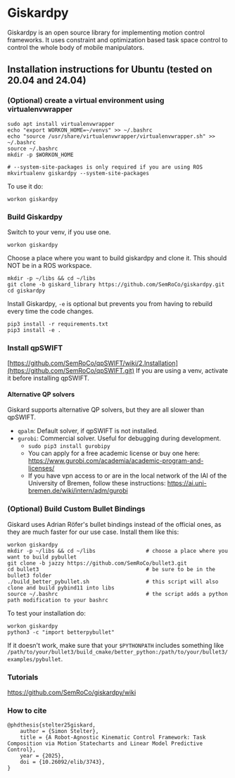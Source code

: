 # Giskardpy
Giskardpy is an open source library for implementing motion control frameworks.
It uses constraint and optimization based task space control to control the whole body of mobile manipulators.

## Installation instructions for Ubuntu (tested on 20.04 and 24.04)

### (Optional) create a virtual environment using virtualenvwrapper
```
sudo apt install virtualenvwrapper
echo "export WORKON_HOME=~/venvs" >> ~/.bashrc
echo "source /usr/share/virtualenvwrapper/virtualenvwrapper.sh" >> ~/.bashrc
source ~/.bashrc
mkdir -p $WORKON_HOME

# --system-site-packages is only required if you are using ROS
mkvirtualenv giskardpy --system-site-packages
```
To use it do:
```
workon giskardpy
```

### Build Giskardpy
Switch to your venv, if you use one.
```
workon giskardpy
```
Choose a place where you want to build giskardpy and clone it. This should NOT be in a ROS workspace.
```
mkdir -p ~/libs && cd ~/libs
git clone -b giskard_library https://github.com/SemRoCo/giskardpy.git
cd giskardpy
```
Install Giskardpy, `-e` is optional but prevents you from having to rebuild every time the code changes.
```
pip3 install -r requirements.txt
pip3 install -e .                           
```

### Install qpSWIFT
[https://github.com/SemRoCo/qpSWIFT/wiki/2.Installation](https://github.com/SemRoCo/qpSWIFT.git)
If you are using a venv, activate it before installing qpSWIFT.

#### Alternative QP solvers
Giskard supports alternative QP solvers, but they are all slower than qpSWIFT.

- `qpalm`: Default solver, if qpSWIFT is not installed.
- `gurobi`: Commercial solver. Useful for debugging during development.
  - ```sudo pip3 install gurobipy```
  - You can apply for a free academic license or buy one here: https://www.gurobi.com/academia/academic-program-and-licenses/
  - If you have vpn access to or are in the local network of the IAI of the University of Bremen, follow these instructions: https://ai.uni-bremen.de/wiki/intern/adm/gurobi

[//]: # (- `Clarabel.rs`: `sudo pip3 install clarabel` &#40;https://github.com/oxfordcontrol/Clarabel.rs&#41;)


### (Optional) Build Custom Bullet Bindings
Giskard uses Adrian Röfer's bullet bindings instead of the official ones, as they are much faster for our use case.
Install them like this:
```
workon giskardpy
mkdir -p ~/libs && cd ~/libs                # choose a place where you want to build pybullet
git clone -b jazzy https://github.com/SemRoCo/bullet3.git
cd bullet3                                  # be sure to be in the bullet3 folder
./build_better_pybullet.sh                  # this script will also clone and build pybind11 into libs
source ~/.bashrc                            # the script adds a python path modification to your bashrc
```
To test your installation do:
```
workon giskardpy
python3 -c "import betterpybullet"
```
If it doesn't work, make sure that your ```$PYTHONPATH``` includes something like 
```/path/to/your/bullet3/build_cmake/better_python:/path/to/your/bullet3/examples/pybullet```. 


### Tutorials
https://github.com/SemRoCo/giskardpy/wiki

### How to cite
```
@phdthesis{stelter25giskard,
	author = {Simon Stelter},
	title = {A Robot-Agnostic Kinematic Control Framework: Task Composition via Motion Statecharts and Linear Model Predictive Control},
	year = {2025},
	doi = {10.26092/elib/3743},	
}
```
